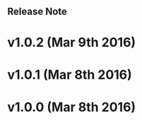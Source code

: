 Release Note
------------

# v1.0.2 (Mar 9th 2016)

# v1.0.1 (Mar 8th 2016)

# v1.0.0 (Mar 8th 2016)